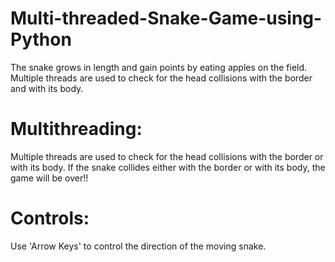 # Multi-threaded-Snake-Game-using-Python
The snake grows in length and gain points by eating apples on the field. Multiple threads are used to check for the head collisions with the border and with its body.

# Multithreading:
Multiple threads are used to check for the head collisions with the border or with its body. If the snake collides either with the border or with its body, the game will be over!!

# Controls: 
Use 'Arrow Keys' to control the direction of the moving snake.
